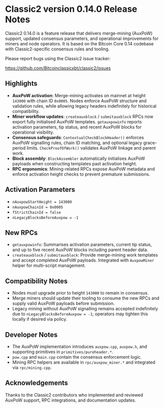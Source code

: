 Classic2 version 0.14.0 Release Notes
=====================================

Classic2 0.14.0 is a feature release that delivers merge-mining (AuxPoW)
support, updated consensus parameters, and operational improvements for miners
and node operators. It is based on the Bitcoin Core 0.14 codebase with
Classic2-specific consensus rules and tooling.

Please report bugs using the Classic2 issue tracker:

  <https://github.com/Bitcoinclassicxbt/classic2/issues>

Highlights
----------

- **AuxPoW activation**: Merge-mining activates on mainnet at height `143000`
  with chain ID `0x0005`. Nodes enforce AuxPoW structure and validation rules,
  while allowing legacy headers indefinitely for historical compatibility.
- **Miner workflow updates**: `createauxblock` / `submitauxblock` RPCs now
  export fully initialised AuxPoW templates. `getauxpowinfo` reports activation
  parameters, tip status, and recent AuxPoW blocks for operational visibility.
- **Consensus safeguards**: `ContextualCheckBlockHeader()` enforces AuxPoW
  signalling rules, chain ID matching, and optional legacy grace-period limits.
  `CheckProofOfWork()` validates AuxPoW linkage and parent work.
- **Block assembly**: `BlockAssembler` automatically initialises AuxPoW payloads
  when constructing templates past activation height.
- **RPC ergonomics**: Mining-related RPCs expose AuxPoW metadata and enforce
  activation height checks to prevent premature submissions.

Activation Parameters
---------------------

- `nAuxpowStartHeight = 143000`
- `nAuxpowChainId = 0x0005`
- `fStrictChainId = false`
- `nLegacyBlocksBeforeAuxpow = -1`

New RPCs
--------

- `getauxpowinfo`: Summarises activation parameters, current tip status,
  and up to five recent AuxPoW blocks including parent header data.
- `createauxblock` / `submitauxblock`: Provide merge-mining work templates and
  accept completed AuxPoW payloads. Integrated with `AuxpowMiner` helper for
  multi-script management.

Compatibility Notes
-------------------

- Nodes must upgrade prior to height `143000` to remain in consensus.
- Merge miners should update their tooling to consume the new RPCs and supply
  valid AuxPoW payloads before submission.
- Legacy mining without AuxPoW signalling remains accepted indefinitely due to
  `nLegacyBlocksBeforeAuxpow = -1`; operators may tighten this locally if
  desired via policy.

Developer Notes
---------------

- The AuxPoW implementation introduces `auxpow.cpp`, `auxpow.h`, and supporting
  primitives in `primitives/pureheader.*`.
- `pow.cpp` and `main.cpp` contain the consensus enforcement logic.
- Mining RPC helpers are available in `rpc/auxpow_miner.*` and integrated via
  `rpc/mining.cpp`.

Acknowledgements
----------------

Thanks to the Classic2 contributors who implemented and reviewed AuxPoW
support, RPC integrations, and documentation updates.
